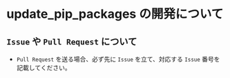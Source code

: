 # update_pip_packages の開発について

## `Issue` や `Pull Request` について

- `Pull Request` を送る場合、必ず先に `Issue` を立て、対応する `Issue` 番号を記載してください。

